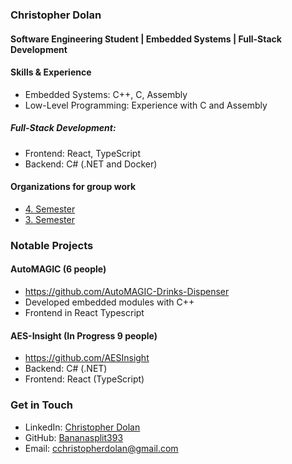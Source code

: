 ### Christopher Dolan
#### Software Engineering Student | Embedded Systems | Full-Stack Development

#### Skills & Experience
- Embedded Systems: C++, C, Assembly
- Low-Level Programming: Experience with C and Assembly
##### Full-Stack Development:
- Frontend: React, TypeScript
- Backend: C# (.NET and Docker)


#### Organizations for group work 
- [4. Semester](https://github.com/4-semester-MCJ)
- [3. Semester](https://github.com/3-semester-MCJ)

### Notable Projects
#### AutoMAGIC (6 people)
- https://github.com/AutoMAGIC-Drinks-Dispenser
- Developed embedded modules with C++
- Frontend in React Typescript
#### AES-Insight (In Progress 9 people)
- https://github.com/AESInsight
- Backend: C# (.NET)
- Frontend: React (TypeScript)




### Get in Touch
- LinkedIn: [Christopher Dolan](https://www.linkedin.com/in/christopher-dolan-ab2539243/)
- GitHub: [Bananasplit393](https://github.com/Bananasplit393)
- Email: cchristopherdolan@gmail.com


